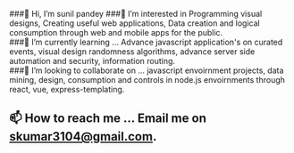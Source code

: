 ###👋 Hi, I’m sunil pandey
###👀 I’m interested in  Programming visual designs, Creating useful web applications,
  Data creation and logical consumption through web and mobile apps for the public.   
###🌱 I’m currently learning ... Advance javascript application's on curated events,
  visual design randomness algorithms, advance server side automation and security, information routing.  
###💞️ I’m looking to collaborate on ... javascript envoirnment projects,  data mining, design, 
  consumption and controls in node.js envoirnments through react, 
  vue, express-templating.
## 📫 How to reach me ... Email me on skumar3104@gmail.com.

<!---
skumar3104/skumar3104 is a ✨ special ✨ repository because its `README.md` (this file) appears on your GitHub profile.
You can click the Preview link to take a look at your changes.
--->
